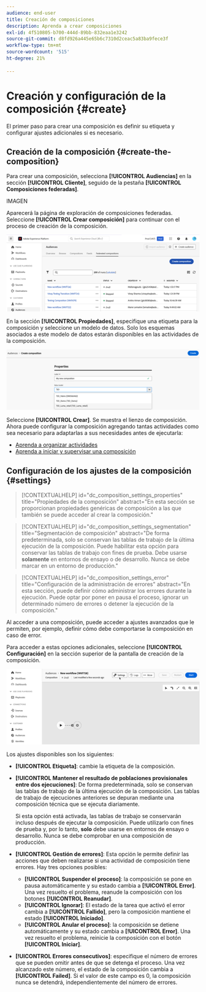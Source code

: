 ```yaml
---
audience: end-user
title: Creación de composiciones
description: Aprenda a crear composiciones
exl-id: 4f510805-b700-444d-89bb-832eaa1e3242
source-git-commit: d8fd926a445e65b6c7310d2ceac5a83ba9fece3f
workflow-type: tm+mt
source-wordcount: '515'
ht-degree: 21%

---
```


# Creación y configuración de la composición {#create}

El primer paso para crear una composición es definir su etiqueta y configurar ajustes adicionales si es necesario.

## Creación de la composición {#create-the-composition}

Para crear una composición, selecciona **[!UICONTROL Audiencias]** en la sección **[!UICONTROL Cliente]**, seguido de la pestaña **[!UICONTROL Composiciones federadas]**.

IMAGEN

Aparecerá la página de exploración de composiciones federadas. Seleccione **[!UICONTROL Crear composición]** para continuar con el proceso de creación de la composición.

![](assets/composition-create.png)

En la sección **[!UICONTROL Propiedades]**, especifique una etiqueta para la composición y seleccione un modelo de datos. Solo los esquemas asociados a este modelo de datos estarán disponibles en las actividades de la composición.

![](assets/composition-select-schema.png)

Seleccione **[!UICONTROL Crear]**. Se muestra el lienzo de composición. Ahora puede configurar la composición agregando tantas actividades como sea necesario para adaptarlas a sus necesidades antes de ejecutarla:

* [Aprenda a organizar actividades](orchestrate-activities.md)
* [Aprenda a iniciar y supervisar una composición](start-monitor-composition.md)

## Configuración de los ajustes de la composición {#settings}

>[!CONTEXTUALHELP]
>id="dc_composition_settings_properties"
>title="Propiedades de la composición"
>abstract="En esta sección se proporcionan propiedades genéricas de composición a las que también se puede acceder al crear la composición."

>[!CONTEXTUALHELP]
>id="dc_composition_settings_segmentation"
>title="Segmentación de composición"
>abstract="De forma predeterminada, solo se conservan las tablas de trabajo de la última ejecución de la composición. Puede habilitar esta opción para conservar las tablas de trabajo con fines de prueba. Debe usarse **solamente** en entornos de ensayo o de desarrollo. Nunca se debe marcar en un entorno de producción."

>[!CONTEXTUALHELP]
>id="dc_composition_settings_error"
>title="Configuración de la administración de errores"
>abstract="En esta sección, puede definir cómo administrar los errores durante la ejecución. Puede optar por poner en pausa el proceso, ignorar un determinado número de errores o detener la ejecución de la composición."

Al acceder a una composición, puede acceder a ajustes avanzados que le permiten, por ejemplo, definir cómo debe comportarse la composición en caso de error.

Para acceder a estas opciones adicionales, seleccione **[!UICONTROL Configuración]** en la sección superior de la pantalla de creación de la composición.

![](assets/composition-create-settings.png)

Los ajustes disponibles son los siguientes:

* **[!UICONTROL Etiqueta]**: cambie la etiqueta de la composición.

* **[!UICONTROL Mantener el resultado de poblaciones provisionales entre dos ejecuciones]**: De forma predeterminada, solo se conservan las tablas de trabajo de la última ejecución de la composición. Las tablas de trabajo de ejecuciones anteriores se depuran mediante una composición técnica que se ejecuta diariamente.

  Si esta opción está activada, las tablas de trabajo se conservarán incluso después de ejecutar la composición. Puede utilizarlo con fines de prueba y, por lo tanto, **solo** debe usarse en entornos de ensayo o desarrollo. Nunca se debe comprobar en una composición de producción.

* **[!UICONTROL Gestión de errores]**: Esta opción le permite definir las acciones que deben realizarse si una actividad de composición tiene errores. Hay tres opciones posibles:

   * **[!UICONTROL Suspender el proceso]**: la composición se pone en pausa automáticamente y su estado cambia a **[!UICONTROL Error]**. Una vez resuelto el problema, reanude la composición con los botones **[!UICONTROL Reanudar]**.
   * **[!UICONTROL Ignorar]**: El estado de la tarea que activó el error cambia a **[!UICONTROL Fallido]**, pero la composición mantiene el estado **[!UICONTROL Iniciado]**.
   * **[!UICONTROL Anular el proceso]**: la composición se detiene automáticamente y su estado cambia a **[!UICONTROL Error]**. Una vez resuelto el problema, reinicie la composición con el botón **[!UICONTROL Iniciar]**.

* **[!UICONTROL Errores consecutivos]**: especifique el número de errores que se pueden omitir antes de que se detenga el proceso. Una vez alcanzado este número, el estado de la composición cambia a **[!UICONTROL Failed]**. Si el valor de este campo es 0, la composición nunca se detendrá, independientemente del número de errores.
